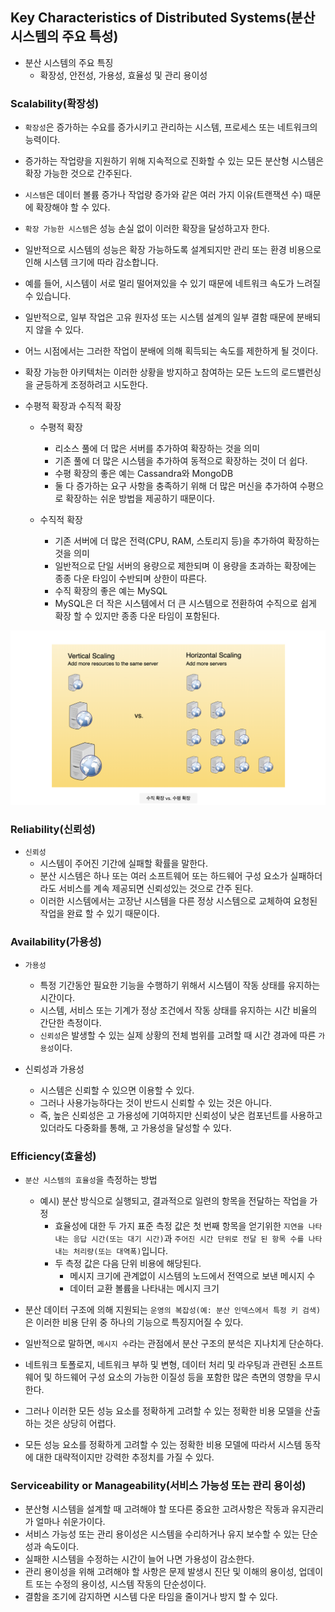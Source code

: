 ## Key Characteristics of Distributed Systems(분산 시스템의 주요 특성)
- 분산 시스템의 주요 특징
    - 확장성, 안전성, 가용성, 효율성 및 관리 용이성

### Scalability(확장성)
- `확장성`은 증가하는 수요를 증가시키고 관리하는 시스템, 프로세스 또는 네트워크의 능력이다.
- 증가하는 작업량을 지원하기 위해 지속적으로 진화할 수 있는 모든 분산형 시스템은 확장 가능한 것으로 간주된다.

- `시스템`은 데이터 볼륨 증가나 작업량 증가와 같은 여러 가지 이유(트랜잭션 수) 때문에 확장해야 할 수 있다.
- `확장 가능한 시스템`은 성능 손실 없이 이러한 확장을 달성하고자 한다.

- 일반적으로 시스템의 성능은 확장 가능하도록 설계되지만 관리 또는 환경 비용으로 인해 시스템 크기에 따라 감소합니다.
- 예를 들어, 시스템이 서로 멀리 떨어져있을 수 있기 때문에 네트워크 속도가 느려질 수 있습니다.
- 일반적으로, 일부 작업은 고유 원자성 또는 시스템 설계의 일부 결함 때문에 분배되지 않을 수 있다.
- 어느 시점에서는 그러한 작업이 분배에 의해 획득되는 속도를 제한하게 될 것이다.
- 확장 가능한 아키텍처는 이러한 상황을 방지하고 참여하는 모든 노드의 로드밸런싱을 균등하게 조정하려고 시도한다.

- 수평적 확장과 수직적 확장
    - 수평적 확장
        - 리소스 풀에 더 많은 서버를 추가하여 확장하는 것을 의미
        - 기존 풀에 더 많은 시스템을 추가하여 동적으로 확장하는 것이 더 쉽다.
        - 수평 확장의 좋은 예는 Cassandra와 MongoDB
        - 둘 다 증가하는 요구 사항을 충족하기 위해 더 많은 머신을 추가하여 수평으로 확장하는 쉬운 방법을 제공하기 때문이다.

    - 수직적 확장
        - 기존 서버에 더 많은 전력(CPU, RAM, 스토리지 등)을 추가하여 확장하는 것을 의미
        - 일반적으로 단일 서버의 용량으로 제한되며 이 용량을 초과하는 확장에는 종종 다운 타임이 수반되며 상한이 따른다.
        - 수직 확장의 좋은 예는 MySQL
        - MySQL은 더 작은 시스템에서 더 큰 시스템으로 전환하여 수직으로 쉽게 확장 할 수 있지만 종종 다운 타임이 포함된다.

![확장성](../img/distributeSystem.png)

### Reliability(신뢰성)
- `신뢰성`
    - 시스템이 주어진 기간에 실패할 확률을 말한다.
    - 분산 시스템은 하나 또는 여러 소프트웨어 또는 하드웨어 구성 요소가 실패하더라도 서비스를 계속 제공되면 신뢰성있는 것으로 간주 된다.
    - 이러한 시스템에서는 고장난 시스템을 다른 정상 시스템으로 교체하여 요청된 작업을 완료 할 수 있기 때문이다.

### Availability(가용성)
- `가용성`
    - 특정 기간동안 필요한 기능을 수행하기 위해서 시스템이 작동 상태를 유지하는 시간이다.
    - 시스템, 서비스 또는 기계가 정상 조건에서 작동 상태를 유지하는 시간 비율의 간단한 측정이다.
    - `신뢰성`은 발생할 수 있는 실제 상황의 전체 범위를 고려할 때 시간 경과에 따른 `가용성`이다.

- 신뢰성과 가용성
    - 시스템은 신뢰할 수 있으면 이용할 수 있다.
    - 그러나 사용가능하다는 것이 반드시 신뢰할 수 있는 것은 아니다.
    - 즉, 높은 신뢰성은 고 가용성에 기여하지만 신뢰성이 낮은 컴포넌트를 사용하고 있더라도 다중화를 통해, 고 가용성을 달성할 수 있다.

### Efficiency(효율성)
- `분산 시스템의 효율성`을 측정하는 방법
    - 예시) 분산 방식으로 실행되고, 결과적으로 일련의 항목을 전달하는 작업을 가정
        - 효율성에 대한 두 가지 표준 측정 값은 첫 번째 항목을 얻기위한
          `지연을 나타내는 응답 시간(또는 대기 시간)`과
          `주어진 시간 단위로 전달 된 항목 수를 나타내는 처리량(또는 대역폭)`입니다.
        - 두 측정 값은 다음 단위 비용에 해당된다.
            - 메시지 크기에 관계없이 시스템의 노드에서 전역으로 보낸 메시지 수
            - 데이터 교환 볼륨을 나타내는 메시지 크기
- 분산 데이터 구조에 의해 지원되는 `운영의 복잡성(예: 분산 인덱스에서 특정 키 검색)`은 이러한 비용 단위 중 하나의 기능으로 특징지어질 수 있다.
- 일반적으로 말하면, `메시지 수`라는 관점에서 분산 구조의 분석은 지나치게 단순하다.
- 네트워크 토폴로지, 네트워크 부하 및 변형, 데이터 처리 및 라우팅과 관련된 소프트웨어 및 하드웨어 구성 요소의 가능한 이질성 등을 포함한 많은 측면의 영향을 무시한다.

- 그러나 이러한 모든 성능 요소를 정확하게 고려할 수 있는 정확한 비용 모델을 산출 하는 것은 상당히 어렵다.
- 모든 성능 요소를 정확하게 고려할 수 있는 정확한 비용 모델에 따라서 시스템 동작에 대한 대략적이지만 강력한 추정치를 가질 수 있다.

### Serviceability or Manageability(서비스 가능성 또는 관리 용이성)
- 분산형 시스템을 설계할 때 고려해야 할 또다른 중요한 고려사항은 작동과 유지관리가 얼마나 쉬운가이다.
- 서비스 가능성 또는 관리 용이성은 시스템을 수리하거나 유지 보수할 수 있는 단순성과 속도이다.
- 실패한 시스템을 수정하는 시간이 늘어 나면 가용성이 감소한다.
- 관리 용이성을 위해 고려해야 할 사항은 문제 발생시 진단 및 이해의 용이성, 업데이트 또는 수정의 용이성, 시스템 작동의 단순성이다.
- 결함을 조기에 감지하면 시스템 다운 타임을 줄이거나 방지 할 수 있다.
